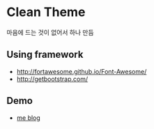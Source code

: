 # Clean Theme

마음에 드는 것이 없어서 하나 만듬


## Using framework

* http://fortawesome.github.io/Font-Awesome/
* http://getbootstrap.com/

## Demo

* [me blog](https://ujuc.githug.io)
